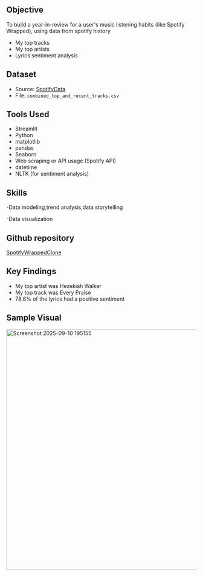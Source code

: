 ## Objective
To build a year-in-review for a user's music listening habits (like Spotify Wrapped), using data from spotify history
- My top tracks
- My top artists
- Lyrics sentiment analysis

## Dataset
- Source: [SpotifyData](https://developer.spotify.com/documentation/web-api)
- File: `combined_top_and_recent_tracks.csv`

## Tools Used
- Streamlit
- Python
- matplotlib
- pandas
- Seaborn
- Web scraping or API usage (Spotify API)
- datetime
- NLTK (for sentiment analysis)

## Skills
-Data modeling,trend analysis,data storytelling

-Data visualization

## Github repository
[SpotifyWrappedClone](https://github.com/HazelArasu/my_spotify_wrapped_clone)

## Key Findings
- My top artist was Hezekiah Walker
- My top track was Every Praise
- 78.8% of the lyrics had a positive sentiment

## Sample Visual
<img width="1158" height="638" alt="Screenshot 2025-09-10 195155" src="https://github.com/user-attachments/assets/d47769c7-3fb4-4eae-9388-7fcba688ab24" />

